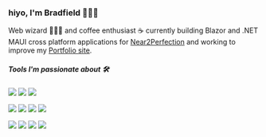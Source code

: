 ### hiyo, I'm Bradfield 👨🏼‍💻


Web wizard 🧙🏻‍♂️ and coffee enthusiast ☕️ currently building Blazor and .NET MAUI cross platform applications for [Near2Perfection](https://linktr.ee/CarmenMcDonald) and working to improve my [Portfolio site](https://bradfieldportfolio.azurewebsites.net/).

##### Tools I'm passionate about 🛠

![](https://img.shields.io/badge/.NET-Csharp-%2315C213)
![](https://img.shields.io/badge/.NET-Blazor-%2341B883)
![](https://img.shields.io/badge/.NET-MAUI-%23000)

![](https://img.shields.io/badge/MS-Azure-%232F74C0)
![](https://img.shields.io/badge/JavaScript-TypeScript-%232F74C0)
![](https://img.shields.io/badge/CSS-tailwindcss-%234c0cf1)
![](https://img.shields.io/badge/JavaScript-React-%2361DBFB)

![](https://img.shields.io/badge/MVC-ModeViewController-%2361DBFB)
![](https://img.shields.io/badge/JavaScript-(ES6+)-%2341B883)
![](https://img.shields.io/badge/NHibernate-ORM-%2389CEF2)
![](https://img.shields.io/badge/QueryLanguage-SQLServer-%23e535ab)
